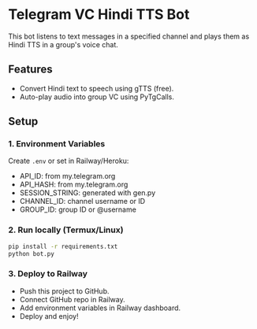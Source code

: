 # Telegram VC Hindi TTS Bot

This bot listens to text messages in a specified channel and plays them as Hindi TTS in a group's voice chat.

## Features
- Convert Hindi text to speech using gTTS (free).
- Auto-play audio into group VC using PyTgCalls.

## Setup

### 1. Environment Variables
Create `.env` or set in Railway/Heroku:

- API_ID: from my.telegram.org
- API_HASH: from my.telegram.org
- SESSION_STRING: generated with gen.py
- CHANNEL_ID: channel username or ID
- GROUP_ID: group ID or @username

### 2. Run locally (Termux/Linux)
```bash
pip install -r requirements.txt
python bot.py
```

### 3. Deploy to Railway
- Push this project to GitHub.
- Connect GitHub repo in Railway.
- Add environment variables in Railway dashboard.
- Deploy and enjoy!
